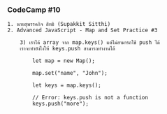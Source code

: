 ### CodeCamp #10
    1. นายสุพรรคกิจ สิทธิ (Supakkit Sitthi)
    2. Advanced JavaScript - Map and Set Practice #3

        3) เราได้ array จาก map.keys() แต่ไม่สามารถใช้ push ได้
	    เราจะทำยังไงให้ keys.push สามารถทำงานได้

            let map = new Map();

            map.set("name", "John");

            let keys = map.keys();

            // Error: keys.push is not a function
            keys.push("more");